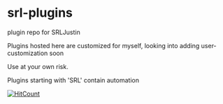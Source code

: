 # srl-plugins
plugin repo for SRLJustin

Plugins hosted here are customized for myself, looking into adding user-customization soon 

Use at your own risk.

Plugins starting with 'SRL' contain automation





  [![HitCount](http://hits.dwyl.com/SRLJustin/srl-plugins.svg?style=flat-square)](http://hits.dwyl.com/SRLJustin/srl-plugins)
